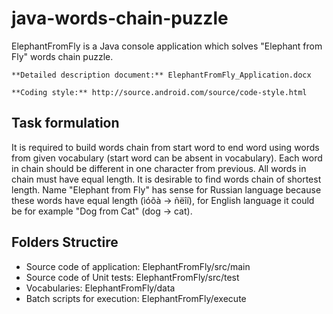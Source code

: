 # java-words-chain-puzzle

ElephantFromFly is a Java console application which solves "Elephant from Fly" words chain puzzle.

    **Detailed description document:** ElephantFromFly_Application.docx

    **Coding style:** http://source.android.com/source/code-style.html

## Task formulation

It is required to build words chain from start word to end word using words from given vocabulary (start word can be absent in vocabulary). 
Each word in chain should be different in one character from previous. All words in chain must have equal length. It is desirable to find words chain of shortest length. 
Name "Elephant from Fly" has sense for Russian language because these words have equal length (ìóõà -> ñëîí), for English language it could be for example "Dog from Cat" (dog -> cat).

## Folders Structire

* Source code of application: ElephantFromFly/src/main
* Source code of Unit tests: ElephantFromFly/src/test
* Vocabularies: ElephantFromFly/data
* Batch scripts for execution: ElephantFromFly/execute
   
  
